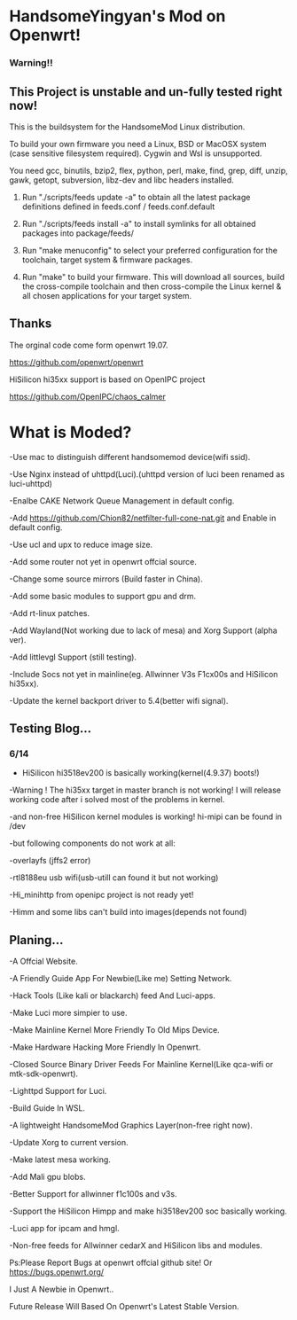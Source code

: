 # HandsomeYingyan's Mod on Openwrt!

### Warning!!
## This Project is unstable and un-fully tested right now!

This is the buildsystem for the HandsomeMod Linux distribution.

To build your own firmware you need a Linux, BSD or MacOSX system (case
sensitive filesystem required). Cygwin and Wsl is unsupported.

You need gcc, binutils, bzip2, flex, python, perl, make, find, grep, diff,
unzip, gawk, getopt, subversion, libz-dev and libc headers installed.

1. Run "./scripts/feeds update -a" to obtain all the latest package definitions
defined in feeds.conf / feeds.conf.default

2. Run "./scripts/feeds install -a" to install symlinks for all obtained
packages into package/feeds/

3. Run "make menuconfig" to select your preferred configuration for the
toolchain, target system & firmware packages.

4. Run "make" to build your firmware. This will download all sources, build
the cross-compile toolchain and then cross-compile the Linux kernel & all
chosen applications for your target system.

## Thanks


The orginal code come form openwrt 19.07.

https://github.com/openwrt/openwrt

HiSilicon hi35xx support is based on OpenIPC project

https://github.com/OpenIPC/chaos_calmer


#  What is Moded?

-Use mac to distinguish different handsomemod device(wifi ssid).

-Use Nginx instead of uhttpd(Luci).(uhttpd version of luci been renamed as luci-uhttpd)

-Enalbe CAKE Network Queue Management in default config.

-Add https://github.com/Chion82/netfilter-full-cone-nat.git and Enable in default config.

-Use ucl and upx to reduce image size.

-Add some router not yet in openwrt offcial source.

-Change some source mirrors (Build faster in China).

-Add some basic modules to support gpu and drm.

-Add rt-linux patches.

-Add Wayland(Not working due to lack of mesa) and Xorg Support (alpha ver).

-Add littlevgl Support (still testing).

-Include Socs not yet in mainline(eg. Allwinner V3s F1cx00s and HiSilicon hi35xx).

-Update the kernel backport driver to 5.4(better wifi signal).

## Testing Blog...

### 6/14

- HiSilicon hi3518ev200 is basically working(kernel(4.9.37) boots!)

-Warning ! The hi35xx target in master branch is not working! I will release working code after i solved most of the problems in kernel.

-and non-free HiSilicon kernel modules is working! hi-mipi can be found in /dev

-but following components do not work at all:

-overlayfs (jffs2 error)

-rtl8188eu usb wifi(usb-utill can found  it but not working)

-Hi_minihttp from openipc project is not ready yet!

-Himm and some libs can't build into images(depends not found)


## Planing... 

-A Offcial Website.

-A Friendly Guide App For Newbie(Like me) Setting Network.

-Hack Tools (Like kali or blackarch) feed And Luci-apps.

-Make Luci more simpier to use.

-Make Mainline Kernel More Friendly To Old Mips Device.

-Make Hardware Hacking More Friendly In Openwrt.

-Closed Source Binary Driver Feeds For Mainline Kernel(Like qca-wifi or mtk-sdk-openwrt).

-Lighttpd Support for Luci.

-Build Guide In WSL.

-A lightweight HandsomeMod Graphics Layer(non-free right now).

-Update Xorg to current version.

-Make latest mesa working.

-Add Mali gpu blobs.

-Better Support for allwinner f1c100s and v3s.

-Support the HiSilicon Himpp and make hi3518ev200 soc basically working.

-Luci app for ipcam and hmgl. 

-Non-free feeds for Allwinner cedarX and HiSilicon libs and modules.


Ps:Please Report Bugs at openwrt offcial github site! Or https://bugs.openwrt.org/

I Just A Newbie in Openwrt.. 

Future Release Will Based On Openwrt's Latest Stable Version.

